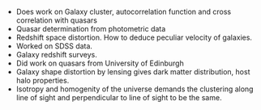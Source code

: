 - Does work on Galaxy cluster, autocorrelation function and cross correlation with quasars
- Quasar determination from photometric data
- Redshift space distortion. How to deduce peculiar velocity of galaxies.
- Worked on SDSS data.
- Galaxy redshift surveys.
- Did work on quasars from University of Edinburgh
- Galaxy shape distortion by lensing gives dark matter distribution, host halo properties.
- Isotropy and homogenity of the universe demands the clustering along line of sight and perpendicular to line of sight to be the same.